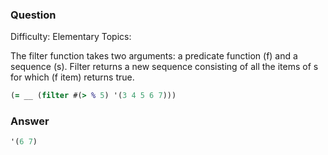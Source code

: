 ### Question

Difficulty:	Elementary
Topics:	


The filter function takes two arguments: a predicate function (f) and a sequence (s). Filter returns a new sequence consisting of all the items of s for which (f item) returns true.

```clojure
(= __ (filter #(> % 5) '(3 4 5 6 7)))
```

### Answer

```clojure
'(6 7)
```
